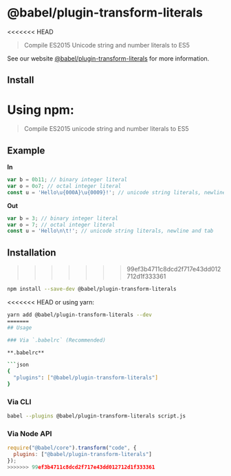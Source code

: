 # @babel/plugin-transform-literals

<<<<<<< HEAD
> Compile ES2015 Unicode string and number literals to ES5

See our website [@babel/plugin-transform-literals](https://babeljs.io/docs/en/next/babel-plugin-transform-literals.html) for more information.

## Install

Using npm:
=======
> Compile ES2015 unicode string and number literals to ES5

## Example

**In**

```js
var b = 0b11; // binary integer literal
var o = 0o7; // octal integer literal
const u = 'Hello\u{000A}\u{0009}!'; // unicode string literals, newline and tab
```

**Out**

```js
var b = 3; // binary integer literal
var o = 7; // octal integer literal
const u = 'Hello\n\t!'; // unicode string literals, newline and tab
```

## Installation
>>>>>>> 99ef3b4711c8dcd2f717e43dd012712d1f333361

```sh
npm install --save-dev @babel/plugin-transform-literals
```

<<<<<<< HEAD
or using yarn:

```sh
yarn add @babel/plugin-transform-literals --dev
=======
## Usage

### Via `.babelrc` (Recommended)

**.babelrc**

```json
{
  "plugins": ["@babel/plugin-transform-literals"]
}
```

### Via CLI

```sh
babel --plugins @babel/plugin-transform-literals script.js
```

### Via Node API

```javascript
require("@babel/core").transform("code", {
  plugins: ["@babel/plugin-transform-literals"]
});
>>>>>>> 99ef3b4711c8dcd2f717e43dd012712d1f333361
```
